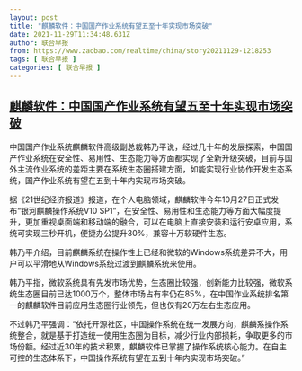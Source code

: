 ```yaml
---
layout: post
title: "麒麟软件：中国国产作业系统有望五至十年实现市场突破"
date: 2021-11-29T11:34:48.631Z
author: 联合早报
from: https://www.zaobao.com/realtime/china/story20211129-1218253
tags: [ 联合早报 ]
categories: [ 联合早报 ]
---
```

<!--1638204300000-->
[麒麟软件：中国国产作业系统有望五至十年实现市场突破](https://www.zaobao.com/realtime/china/story20211129-1218253)
------

<div>
<p>中国国产作业系统麒麟软件高级副总裁韩乃平说，经过几十年的发展探索，中国国产作业系统在安全性、易用性、生态能力等方面都实现了全新升级突破，目前与国外主流作业系统的差距主要在系统生态圈搭建方面，如能实现行业协作开发生态系统，国产作业系统有望在五到十年内实现市场突破。</p><p>据《21世纪经济报道》报道，在个人电脑领域，麒麟软件今年10月27日正式发布“银河麒麟操作系统V10 SP1”，在安全性、易用性和生态能力等方面大幅度提升，更加重视桌面端和移动端的融合，可以在电脑上直接安装和运行安卓应用，系统可实现三秒开机，便捷办公提升30%，兼容十万软硬件生态。</p><p>韩乃平介绍，目前麒麟系统在操作性上已经和微软的Windows系统差异不大，用户可以平滑地从Windows系统过渡到麒麟系统来使用。</p><section id="imu"><div id="dfp-ad-imu1">        </div></section><p>韩乃平指，微软系统具有先发市场优势，生态圈比较强，创新能力比较强，微软系统生态圈目前已达1000万个，整体市场占有率仍在85%，在中国作业系统排名第一的麒麟软件目前应用生态圈行业领先，但也仅有20万左右生态应用。</p><p>不过韩乃平强调：“依托开源社区，中国操作系统在统一发展方向，麒麟系操作系统整合，就是基于打造统一使用生态圈为目标，减少行业内部损耗，争取更多的市场份额。经过近30年的技术积累，麒麟软件已掌握了操作系统核心能力。在自主可控的生态体系下，中国操作系统有望在五到十年内实现市场突破。”</p>      <div class="cx_paywall_placeholder" id="sph_cdp_40"></div>
</div>
